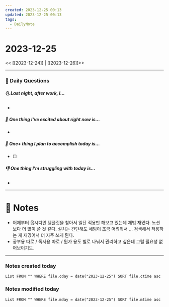 ```yaml
---
created: 2023-12-25 00:13
updated: 2023-12-25 00:13
tags:
  - DailyNote
---
```


# 2023-12-25

<< [[2023-12-24]] | [[2023-12-26]]>>

---
### 📅 Daily Questions

##### 🌜 Last night, after work, I...

- 

##### 🙌 One thing I've excited about right now is...

- 

##### 🚀 One+ thing I plan to accomplish today is...

- [ ] 

##### 👎 One thing I'm struggling with today is...

- 

---

# 📝 Notes

- 어제부터 옵시디언 템플릿을 찾아서 일단 적용만 해보고 있는데 제법 재밌다. 노션보다 더 많이 쓸 것 같다. 설치는 간단해도 세팅이 조금 어려워서 ... 검색해서 적용하는 게 재밌어서 더 자주 쓰게 된다.
- 공부용 따로 / 독서용 따로 / 뭔가 용도 별로 나눠서 관리하고 싶은데 그럴 필요성 없어보이기도.
---

### Notes created today

```dataview
List FROM "" WHERE file.cday = date("2023-12-25") SORT file.ctime asc
```

### Notes modified today

```dataview
List FROM "" WHERE file.mday = date("2023-12-25") SORT file.mtime asc
```